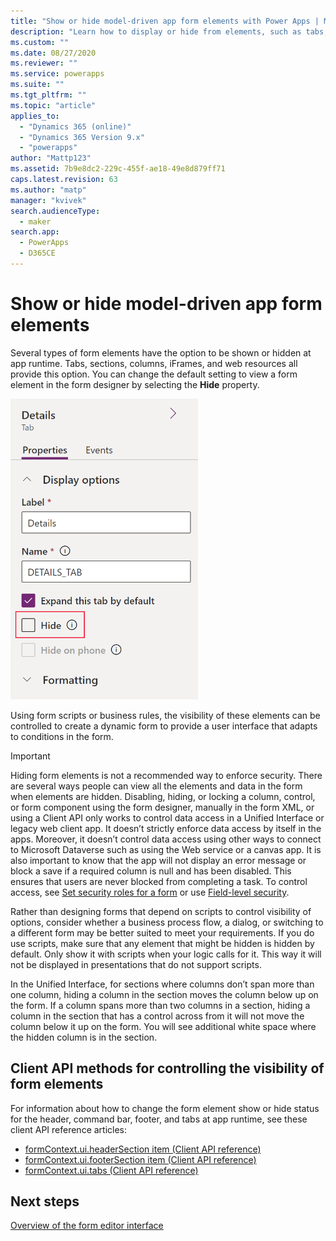 ```yaml
---
title: "Show or hide model-driven app form elements with Power Apps | MicrosoftDocs"
description: "Learn how to display or hide from elements, such as tabs, sections, or columns"
ms.custom: ""
ms.date: 08/27/2020
ms.reviewer: ""
ms.service: powerapps
ms.suite: ""
ms.tgt_pltfrm: ""
ms.topic: "article"
applies_to: 
  - "Dynamics 365 (online)"
  - "Dynamics 365 Version 9.x"
  - "powerapps"
author: "Mattp123"
ms.assetid: 7b9e8dc2-229c-455f-ae18-49e8d879ff71
caps.latest.revision: 63
ms.author: "matp"
manager: "kvivek"
search.audienceType: 
  - maker
search.app: 
  - PowerApps
  - D365CE
---
```

# Show or hide model-driven app form elements

Several types of form elements have the option to be shown or hidden at app runtime. Tabs, sections, columns, iFrames, and web resources all provide this option. You can change the default setting to view a form element in the form designer by selecting the **Hide** property.

<img src = "media/hide-property.png" alt = "Hide property for a tab on a form" width = "300" height = "481">

Using form scripts or business rules, the visibility of these elements can be controlled to create a dynamic form to provide a user interface that adapts to conditions in the form.  
  
> [!IMPORTANT]
> Hiding form elements is not a recommended way to enforce security. There are several ways people can view all the elements and data in the form when elements are hidden. 
> Disabling, hiding, or locking a column, control, or form component using the form designer, manually in the form XML, or using a Client API only works to control data access in a Unified Interface or legacy web client app. It doesn’t strictly enforce data access by itself in the apps. Moreover, it doesn’t control data access using other ways to connect to Microsoft Dataverse such as using the Web service or a canvas app. It is also important to know that the app will not display an error message or block a save if a required column is null and has been disabled. This ensures that users are never blocked from completing a task. To control access, see [Set security roles for a form](control-access-forms.md#set-security-roles-for-a-form) or use [Field-level security](/power-platform/admin/field-level-security).
  
Rather than designing forms that depend on scripts to control visibility of options, consider whether a business process flow, a dialog, or switching to a different form may be better suited to meet your requirements. If you do use scripts, make sure that any element that might be hidden is hidden by default. Only show it with scripts when your logic calls for it. This way it will not be displayed in presentations that do not support scripts.

In the Unified Interface, for sections where columns don’t span more than one column, hiding a column in the section moves the column below up on the form. If a column spans more than two columns in a section, hiding a column in the section that has a control across from it will not move the column below it up on the form. You will see additional white space where the hidden column is in the section.

## Client API methods for controlling the visibility of form elements

For information about how to change the form element show or hide status for the header, command bar, footer, and tabs at app runtime, see these client API reference articles:
- [formContext.ui.headerSection item (Client API reference)](../../developer/model-driven-apps/clientapi/reference/formContext-ui-headerSection.md)
- [formContext.ui.footerSection item (Client API reference)](../../developer/model-driven-apps/clientapi/reference/formContext-ui-footerSection.md)
- [formContext.ui.tabs (Client API reference)](../../developer/model-driven-apps/clientapi/reference/formContext-ui-tabs.md)

## Next steps

[Overview of the form editor interface](form-editor-user-interface-legacy.md)
